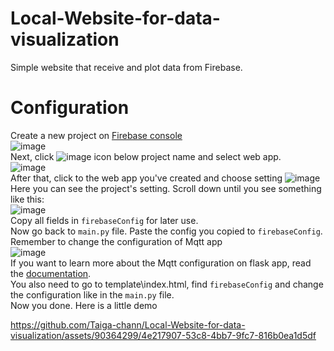 # Local-Website-for-data-visualization
Simple website that receive and plot data from Firebase.
# Configuration
Create a new project on [Firebase console](https://console.firebase.google.com/)\
![image](https://github.com/Taiga-chann/Local-Website-for-data-visualization/assets/90364299/997c4331-52fb-4bce-a65b-4379501a5f77)\
Next, click ![image](https://github.com/Taiga-chann/Local-Website-for-data-visualization/assets/90364299/2d4e6f8f-b219-4e9e-8663-ba2443fe8c00) icon below project name and select web app.\
![image](https://github.com/Taiga-chann/Local-Website-for-data-visualization/assets/90364299/40887d0b-0b99-42a7-950a-55c70661b6de)\
After that, click to the web app you've created and choose setting ![image](https://github.com/Taiga-chann/Local-Website-for-data-visualization/assets/90364299/eb38f4b3-f2fa-4a4c-b81d-1596162a3ba8)\
Here you can see the project's setting. Scroll down until you see something like this:\
![image](https://github.com/Taiga-chann/Local-Website-for-data-visualization/assets/90364299/f53b1c8b-2e04-4b2d-b2cc-9962fcd3bd47)\
Copy all fields in `firebaseConfig` for later use.\
Now go back to `main.py` file. Paste the config you copied to `firebaseConfig`. Remember to change the configuration of Mqtt app\
![image](https://github.com/Taiga-chann/Local-Website-for-data-visualization/assets/90364299/557d3995-8773-4769-a3ef-b1e92f9632c6)\
If you want to learn more about the Mqtt configuration on flask app, read the [documentation](https://flask-mqtt.readthedocs.io/en/latest/).\
You also need to go to template\index.html, find `firebaseConfig` and change the configuration like in the `main.py` file.\
Now you done. Here is a little demo

https://github.com/Taiga-chann/Local-Website-for-data-visualization/assets/90364299/4e217907-53c8-4bb7-9fc7-816b0ea1d5df

